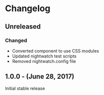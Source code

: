 Changelog
=========

Unreleased
----------
### Changed
* Converted component to use CSS modules
* Updated nightwatch test scripts
* Removed nightwatch.config file

1.0.0 - (June 28, 2017)
------------------
Initial stable release
